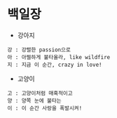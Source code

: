 # 백일장

- 강아지
```
강 : 강렬한 passion으로
아 : 아찔하게 불타올라, like wildfire
지 : 지금 이 순간, crazy in love!
```

- 고양이
```
고 : 고양이처럼 매혹적이고
양 : 양쪽 눈에 불타는
이 : 이 순간 사랑을 폭발시켜!
```